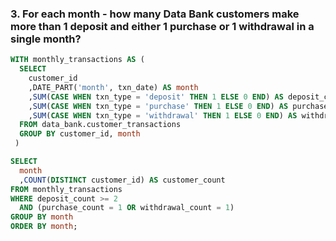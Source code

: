 

### 3. For each month - how many Data Bank customers make more than 1 deposit and either 1 purchase or 1 withdrawal in a single month?

````SQL
WITH monthly_transactions AS (
  SELECT 
    customer_id 
    ,DATE_PART('month', txn_date) AS month
    ,SUM(CASE WHEN txn_type = 'deposit' THEN 1 ELSE 0 END) AS deposit_count
    ,SUM(CASE WHEN txn_type = 'purchase' THEN 1 ELSE 0 END) AS purchase_count
    ,SUM(CASE WHEN txn_type = 'withdrawal' THEN 1 ELSE 0 END) AS withdrawal_count
  FROM data_bank.customer_transactions
  GROUP BY customer_id, month
 )

SELECT
  month
  ,COUNT(DISTINCT customer_id) AS customer_count
FROM monthly_transactions
WHERE deposit_count >= 2 
  AND (purchase_count = 1 OR withdrawal_count = 1)
GROUP BY month
ORDER BY month;
````
